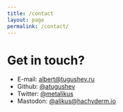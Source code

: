 ```yaml
---
title: /contact
layout: page
permalink: /contact/
---
```


# Get in touch?

- E-mail: [albert@tugushev.ru](mailto:albert@tugushev.ru)
- Github: [@atugushev](https://github.com/atugushev)
- Twitter: [@metalikus](https://twitter.com/metalikus)
- Mastodon: [@alikus@hachyderm.io](https://hachyderm.io/@alikus)
